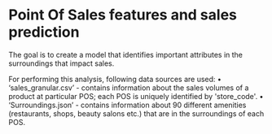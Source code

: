# Point Of Sales features and sales prediction
The goal is to create a model that identifies important attributes in the surroundings that impact sales.

For performing this analysis,  following data sources are used:
•	‘sales_granular.csv’ - contains information about the sales volumes of a product at particular POS; each POS is uniquely identified by 'store_code'.
•	‘Surroundings.json’ - contains information about 90 different amenities (restaurants, shops, beauty salons etc.) that are in the surroundings of each POS.
